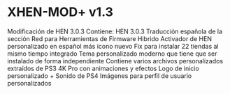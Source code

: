 # XHEN-MOD+ v1.3
Modificación de HEN 3.0.3
Contiene:
HEN 3.0.3
Traducción española de la sección Red para Herramientas de Firmware Hibrido 
Activador de HEN personalizado en español más icono nuevo 
Fix para instalar 22 tiendas al mismo tiempo integrado
Tema personalizado moderno que tiene que ser instalado de forma independiente
Contiene varios archivos personalizados extraídos de PS3 4K Pro con animaciones y efectos
Logo de inicio personalizado + Sonido de PS4
Imágenes para perfil de usuario personalizados
